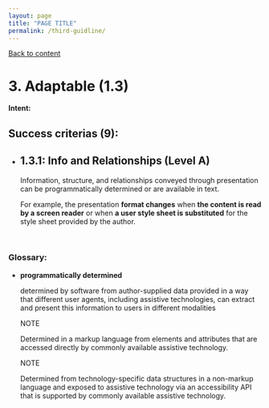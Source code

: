 ```yaml
---
layout: page
title: "PAGE TITLE"
permalink: /third-guidline/
---
```

<link rel="stylesheet" href="/assets/css/style.css?v=07f9abc06ad55cffb2433692575c223659db012e" media="screen"><link rel="stylesheet" href="/css/style.css">
<a class="back-link" href="https://shoshiko.github.io">Back to content</a>
   
<div class="inner" markdown="1">

# 3. Adaptable (1.3)

**Intent:** 

## Success criterias (9):

- ## 1.3.1: Info and Relationships (Level A)

    Information, structure, and relationships conveyed through presentation can be programmatically determined or are available in text.

    For example, the presentation **format changes** when **the content is read by a screen reader** or when **a user style sheet is substituted** for the style sheet provided by the author.

&nbsp;

### Glossary:

- **programmatically determined**
  
    determined by software from author-supplied data provided in a way that different user agents, including assistive technologies, can extract and present this information to users in different modalities

    NOTE

    Determined in a markup language from elements and attributes that are accessed directly by commonly available assistive technology.

    NOTE

    Determined from technology-specific data structures in a non-markup language and exposed to assistive technology via an accessibility API that is supported by commonly available assistive technology.


</div>